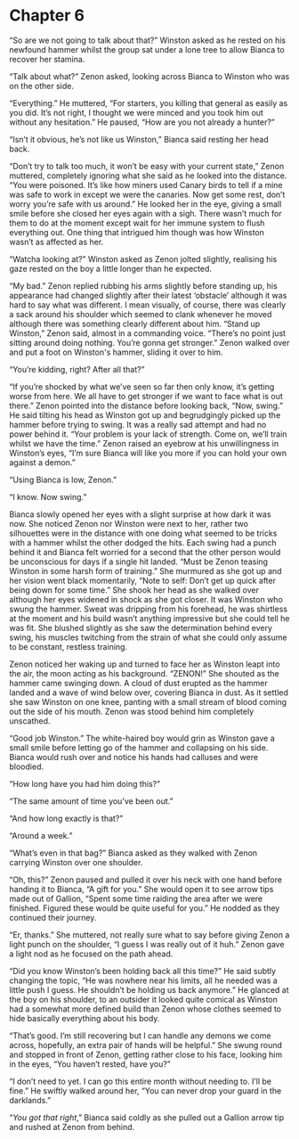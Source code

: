 # Chapter 6

“So are we not going to talk about that?” Winston asked as he rested on his newfound hammer whilst the group sat under a lone tree to allow Bianca to recover her stamina.

“Talk about what?” Zenon asked, looking across Bianca to Winston who was on the other side.

“Everything.” He muttered, “For starters, you killing that general as easily as you did. It’s not right, I thought we were minced and you took him out without any hesitation.” He paused, “How are you not already a hunter?”

“Isn’t it obvious, he’s not like us Winston,” Bianca said resting her head back.

“Don’t try to talk too much, it won’t be easy with your current state,” Zenon muttered, completely ignoring what she said as he looked into the distance. “You were poisoned. It’s like how miners used Canary birds to tell if a mine was safe to work in except we were the canaries. Now get some rest, don’t worry you’re safe with us around.” He looked her in the eye, giving a small smile before she closed her eyes again with a sigh. There wasn’t much for them to do at the moment except wait for her immune system to flush everything out. One thing that intrigued him though was how Winston wasn’t as affected as her.

“Watcha looking at?” Winston asked as Zenon jolted slightly, realising his gaze rested on the boy a little longer than he expected.

“My bad.” Zenon replied rubbing his arms slightly before standing up, his appearance had changed slightly after their latest ‘obstacle’ although it was hard to say what was different. I mean visually, of course, there was clearly a sack around his shoulder which seemed to clank whenever he moved although there was something clearly different about him. “Stand up Winston,” Zenon said, almost in a commanding voice. “There’s no point just sitting around doing nothing. You’re gonna get stronger.” Zenon walked over and put a foot on Winston's hammer, sliding it over to him.

“You’re kidding, right? After all that?”

“If you’re shocked by what we’ve seen so far then only know, it’s getting worse from here. We all have to get stronger if we want to face what is out there.” Zenon pointed into the distance before looking back, “Now, swing.” He said tilting his head as Winston got up and begrudgingly picked up the hammer before trying to swing. It was a really sad attempt and had no power behind it. “Your problem is your lack of strength. Come on, we’ll train whilst we have the time.” Zenon raised an eyebrow at his unwillingness in Winston’s eyes, “I’m sure Bianca will like you more if you can hold your own against a demon.”

“Using Bianca is low, Zenon.”

“I know. Now swing.”

Bianca slowly opened her eyes with a slight surprise at how dark it was now. She noticed Zenon nor Winston were next to her, rather two silhouettes were in the distance with one doing what seemed to be tricks with a hammer whilst the other dodged the hits. Each swing had a punch behind it and Bianca felt worried for a second that the other person would be unconscious for days if a single hit landed. “Must be Zenon teasing Winston in some harsh form of training.” She murmured as she got up and her vision went black momentarily, “Note to self: Don’t get up quick after being down for some time.” She shook her head as she walked over although her eyes widened in shock as she got closer. It was Winston who swung the hammer. Sweat was dripping from his forehead, he was shirtless at the moment and his build wasn’t anything impressive but she could tell he was fit. She blushed slightly as she saw the determination behind every swing, his muscles twitching from the strain of what she could only assume to be constant, restless training.

Zenon noticed her waking up and turned to face her as Winston leapt into the air, the moon acting as his background. “ZENON!” She shouted as the hammer came swinging down. A cloud of dust erupted as the hammer landed and a wave of wind below over, covering Bianca in dust. As it settled she saw Winston on one knee, panting with a small stream of blood coming out the side of his mouth. Zenon was stood behind him completely unscathed.

“Good job Winston.” The white-haired boy would grin as Winston gave a small smile before letting go of the hammer and collapsing on his side. Bianca would rush over and notice his hands had calluses and were bloodied.

“How long have you had him doing this?”

“The same amount of time you’ve been out.”

“And how long exactly is that?”

“Around a week.”

“What’s even in that bag?” Bianca asked as they walked with Zenon carrying Winston over one shoulder. 

“Oh, this?” Zenon paused and pulled it over his neck with one hand before handing it to Bianca, “A gift for you.” She would open it to see arrow tips made out of Gallion, “Spent some time raiding the area after we were finished. Figured these would be quite useful for you.” He nodded as they continued their journey.

“Er, thanks.” She muttered, not really sure what to say before giving Zenon a light punch on the shoulder, “I guess I was really out of it huh.” Zenon gave a light nod as he focused on the path ahead.

“Did you know Winston’s been holding back all this time?” He said subtly changing the topic, “He was nowhere near his limits, all he needed was a little push I guess. He shouldn’t be holding us back anymore.” He glanced at the boy on his shoulder, to an outsider it looked quite comical as Winston had a somewhat more defined build than Zenon whose clothes seemed to hide basically everything about his body.

“That’s good. I’m still recovering but I can handle any demons we come across, hopefully, an extra pair of hands will be helpful.” She swung round and stopped in front of Zenon, getting rather close to his face, looking him in the eyes, “You haven’t rested, have you?”

“I don’t need to yet. I can go this entire month without needing to. I’ll be fine.” He swiftly walked around her, “You can never drop your guard in the darklands.”

“_You got that right_,” Bianca said coldly as she pulled out a Gallion arrow tip and rushed at Zenon from behind.
